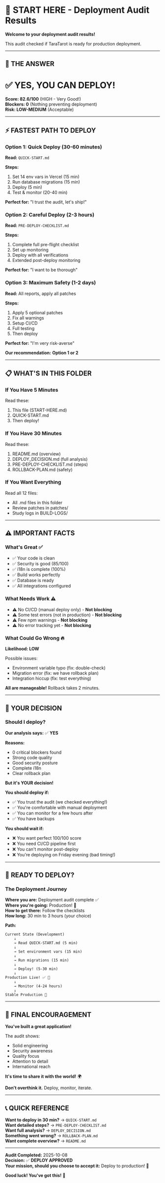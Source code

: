 # 👋 START HERE - Deployment Audit Results

**Welcome to your deployment audit results!**

This audit checked if TaraTarot is ready for production deployment.

---

## 🎯 THE ANSWER

# ✅ YES, YOU CAN DEPLOY!

**Score: 82.6/100** (HIGH - Very Good!)  
**Blockers: 0** (Nothing preventing deployment)  
**Risk: LOW-MEDIUM** (Acceptable)

---

## ⚡ FASTEST PATH TO DEPLOY

### Option 1: Quick Deploy (30-60 minutes)

**Read:** `QUICK-START.md`

**Steps:**

1. Set 14 env vars in Vercel (15 min)
2. Run database migrations (15 min)
3. Deploy (5 min)
4. Test & monitor (20-40 min)

**Perfect for:** "I trust the audit, let's ship!"

### Option 2: Careful Deploy (2-3 hours)

**Read:** `PRE-DEPLOY-CHECKLIST.md`

**Steps:**

1. Complete full pre-flight checklist
2. Set up monitoring
3. Deploy with all verifications
4. Extended post-deploy monitoring

**Perfect for:** "I want to be thorough"

### Option 3: Maximum Safety (1-2 days)

**Read:** All reports, apply all patches

**Steps:**

1. Apply 5 optional patches
2. Fix all warnings
3. Setup CI/CD
4. Full testing
5. Then deploy

**Perfect for:** "I'm very risk-averse"

**Our recommendation:** **Option 1 or 2**

---

## 📋 WHAT'S IN THIS FOLDER

### If You Have 5 Minutes

Read these:

1. This file (START-HERE.md)
2. QUICK-START.md
3. Then deploy!

### If You Have 30 Minutes

Read these:

1. README.md (overview)
2. DEPLOY_DECISION.md (full analysis)
3. PRE-DEPLOY-CHECKLIST.md (steps)
4. ROLLBACK-PLAN.md (safety)

### If You Want Everything

Read all 12 files:

- All .md files in this folder
- Review patches in patches/
- Study logs in BUILD-LOGS/

---

## ⚠️ IMPORTANT FACTS

### What's Great ✅

- ✅ Your code is clean
- ✅ Security is good (85/100)
- ✅ i18n is complete (100%)
- ✅ Build works perfectly
- ✅ Database is ready
- ✅ All integrations configured

### What Needs Work ⚠️

- ⚠️ No CI/CD (manual deploy only) - **Not blocking**
- ⚠️ Some test errors (not in production) - **Not blocking**
- ⚠️ Few npm warnings - **Not blocking**
- ⚠️ No error tracking yet - **Not blocking**

### What Could Go Wrong 🔥

**Likelihood: LOW**

Possible issues:

- Environment variable typo (fix: double-check)
- Migration error (fix: we have rollback plan)
- Integration hiccup (fix: test everything)

**All are manageable!** Rollback takes 2 minutes.

---

## 🎯 YOUR DECISION

### Should I deploy?

**Our analysis says:** ✅ **YES**

**Reasons:**

- 0 critical blockers found
- Strong code quality
- Good security posture
- Complete i18n
- Clear rollback plan

**But it's YOUR decision!**

**You should deploy if:**

- ✅ You trust the audit (we checked everything!)
- ✅ You're comfortable with manual deployment
- ✅ You can monitor for a few hours after
- ✅ You have backups

**You should wait if:**

- ❌ You want perfect 100/100 score
- ❌ You need CI/CD pipeline first
- ❌ You can't monitor post-deploy
- ❌ You're deploying on Friday evening (bad timing!)

---

## 🚀 READY TO DEPLOY?

### The Deployment Journey

**Where you are:** Deployment audit complete ✅  
**Where you're going:** Production! 🚀  
**How to get there:** Follow the checklists  
**How long:** 30 min to 3 hours (your choice)

**Path:**

```
Current State (Development)
    ↓
    → Read QUICK-START.md (5 min)
    ↓
    → Set environment vars (15 min)
    ↓
    → Run migrations (15 min)
    ↓
    → Deploy! (5-30 min)
    ↓
Production Live! ✅ 🎉
    ↓
    → Monitor (4-24 hours)
    ↓
Stable Production 🌟
```

---

## 🎊 FINAL ENCOURAGEMENT

**You've built a great application!**

The audit shows:

- Solid engineering
- Security awareness
- Quality focus
- Attention to detail
- International reach

**It's time to share it with the world!** 🌍

**Don't overthink it.** Deploy, monitor, iterate.

---

## 📞 QUICK REFERENCE

**Want to deploy in 30 min?** → `QUICK-START.md`  
**Want detailed steps?** → `PRE-DEPLOY-CHECKLIST.md`  
**Want full analysis?** → `DEPLOY_DECISION.md`  
**Something went wrong?** → `ROLLBACK-PLAN.md`  
**Want complete overview?** → `README.md`

---

**Audit Completed:** 2025-10-08  
**Decision:** ✅ **DEPLOY APPROVED**  
**Your mission, should you choose to accept it:** Deploy to production! 🚀

**Good luck! You've got this!** 💪
